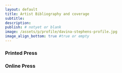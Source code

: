 ```yaml
---
layout: default
title: Artist Bibliography and coverage
subtitle:
description:
publish: # notyet or blank
image: /assets/p/profile/davina-stephens-profile.jpg
image_align_bottom: true #true or empty
---
```


### Printed Press


### Online Press
